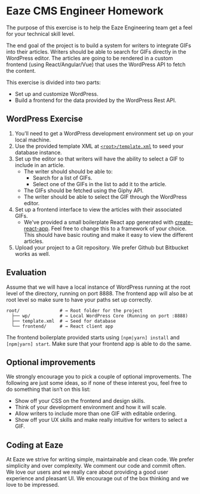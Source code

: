 # Eaze CMS Engineer Homework
The purpose of this exercise is to help the Eaze Engineering team get a feel for your technical skill level.

The end goal of the project is to build a system for writers to integrate GIFs into their articles. Writers should be able to search for GIFs directly in the WordPress editor. The articles are going to be rendered in a custom frontend (using React/Angular/Vue) that uses the WordPress API to fetch the content.

This exercise is divided into two parts:
- Set up and customize WordPress.
- Build a frontend for the data provided by the WordPress Rest API.

## WordPress Exercise
1. You’ll need to get a WordPress development environment set up on your local machine.
2. Use the provided template XML at [`<root>/template.xml`](template.xml) to seed your database instance.
3. Set up the editor so that writers will have the ability to select a GIF to include in an article.
    - The writer should should be able to:
        - Search for a list of GIFs.
        - Select one of the GIFs in the list to add it to the article.
    - The GIFs should be fetched using the Giphy API.
    - The writer should be able to select the GIF through the WordPress editor.
4. Set up a frontend interface to view the articles with their associated GIFs.
    - We've provided a small boilerplate React app generated with [create-react-app](https://github.com/facebook/create-react-app). Feel free to change this to a framework of your choice. This should have basic routing and make it easy to view the different articles.
5. Upload your project to a Git repository. We prefer Github but Bitbucket works as well.

## Evaluation
Assume that we will have a local instance of WordPress running at the root level of the directory, running on port 8888. The frontend app will also be at root level so make sure to have your paths set up correctly.

```shell
root/               # → Root folder for the project
  ├── wp/           # → Local WordPress Core (Running on port :8888)
  ├── template.xml  # → Seed for database
  └── frontend/     # → React client app
```

The frontend boilerplate provided starts using `[npm|yarn] install` and `[npm|yarn] start`. Make sure that your frontend app is able to do the same.

## Optional improvements
We strongly encourage you to pick a couple of optional improvements. The following are just some ideas, so if none of these interest you, feel free to do something that isn’t on this list:
  - Show off your CSS on the frontend and design skills.
  - Think of your development environment and how it will scale.
  - Allow writers to include more than one GIF with editable ordering.
  - Show off your UX skills and make really intuitive for writers to select a GIF.

## Coding at Eaze
At Eaze we strive for writing simple, maintainable and clean code.
We prefer simplicity and over complexity.
We comment our code and commit often.
We love our users and we really care about providing a good user experience and pleasant UI.
We encourage out of the box thinking and we love to be impressed.

